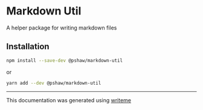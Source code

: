 # Markdown Util

A helper package for writing markdown files

## Installation

```bash
npm install --save-dev @pshaw/markdown-util
```
or
```bash
yarn add --dev @pshaw/markdown-util
```

---
This documentation was generated using [writeme](https://www.npmjs.com/package/@pshaw/writeme)
